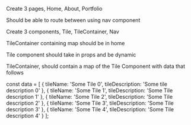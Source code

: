 Create 3 pages, Home, About, Portfolio

Should be able to route between using nav component

Create 3 components, Tile, TileContainer, Nav

TileContainer containing map should be in home

Tile component should take in props and be dynamic

TileContainer, should contain a map of the Tile Component with data that follows

const data = [
{
tileName: 'Some Tile 0',
tileDescription: 'Some tile description 0'
},
{
tileName: 'Some Tile 1',
tileDescription: 'Some Tile description 1'
},
{
tileName: 'Some Tile 2',
tileDescription: 'Some Tile description 2'
},
{
tileName: 'Some Tile 3',
tileDescription: 'Some Tile description 3'
},
{
tileName: 'Some Tile 4',
tileDescription: 'Some Tile description 4'
}
];
